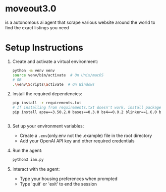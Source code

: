# moveout3.0
is a autonomous ai agent that scrape various website around the world to find the exact listings you need

# Setup Instructions

1. Create and activate a virtual environment:
   ```bash
   python -m venv venv
   source venv/bin/activate  # On Unix/macOS
   # OR
   .\venv\Scripts\activate  # On Windows
   ```

2. Install the required dependencies:
   ```bash
   pip install -r requirements.txt
   # If installing from requirements.txt doesn't work, install packages directly:
   pip install apsw==3.50.2.0 bases==0.3.0 bs4==0.0.2 blinker==1.6.0 beautifulsoup4==4.13.4 ipython==8.12.3 langchain==0.3.26 langchain_core==0.3.68 langgraph==0.5.1 osmium==4.0.2 pydantic==2.11.7 pymongo==4.13.2 python-dotenv==1.1.1 Requests==2.32.4 requests_ip_rotator==1.0.14 selenium==4.34.0 selenium_wire==5.1.0 SQLAlchemy==2.0.41 urllib3>=2.4.0,<3.0.0 setuptools==80.9.0 spatialite==0.0.3 trio==0.30.0 trio-websocket==0.12.2 typing_extensions>=4.14.0,<5.0.0 undetected-chromedriver==3.5.5
   ```
   ```

3. Set up your environment variables:
   - Create a `.env`(only.env not the .example) file in the root directory
   - Add your OpenAI API key and other required credentials

4. Run the agent:
   ```bash
   python3 ian.py
   ```

5. Interact with the agent:
   - Type your housing preferences when prompted
   - Type 'quit' or 'exit' to end the session
